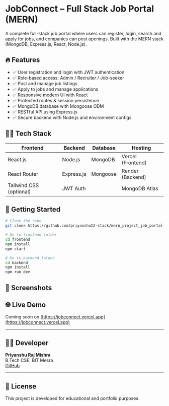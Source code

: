 
# JobConnect – Full Stack Job Portal (MERN)

A complete full-stack job portal where users can register, login, search and apply for jobs, and companies can post openings. Built with the MERN stack (MongoDB, Express.js, React, Node.js).

## 🔥 Features

- ✅ User registration and login with JWT authentication
- ✅ Role-based access: Admin / Recruiter / Job-seeker
- ✅ Post and manage job listings
- ✅ Apply to jobs and manage applications
- ✅ Responsive modern UI with React
- ✅ Protected routes & session persistence
- ✅ MongoDB database with Mongoose ODM
- ✅ RESTful API using Express.js
- ✅ Secure backend with Node.js and environment configs

## 🧑‍💻 Tech Stack

| Frontend        | Backend        | Database   | Hosting       |
|----------------|----------------|------------|----------------|
| React.js        | Node.js         | MongoDB     | Vercel (Frontend) |
| React Router    | Express.js      | Mongoose    | Render (Backend)  |
| Tailwind CSS (optional) | JWT Auth       |              | MongoDB Atlas     |

## 🚀 Getting Started

```bash
# Clone the repo
git clone https://github.com/priyanshu12-stack/mern_project_job_portal.git

# Go to frontend folder
cd frontend
npm install
npm start

# Go to backend folder
cd backend
npm install
npm run dev
```

## 📸 Screenshots


## 🌐 Live Demo

Coming soon on [https://jobconnect.vercel.app](https://jobconnect.vercel.app)  


---

## 👨‍💼 Developer

**Priyanshu Raj Mishra**  
B.Tech CSE, BIT Mesra  
  [GitHub](https://github.com/priyanshu12-stack)

---

## 📝 License

This project is developed for educational and portfolio purposes.
